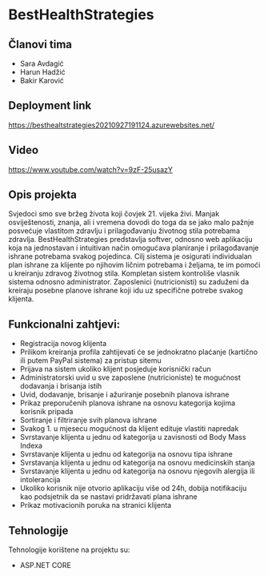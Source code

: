 # BestHealthStrategies

## Članovi tima
* Sara Avdagić
* Harun Hadžić
* Bakir Karović

## Deployment link
https://besthealtstrategies20210927191124.azurewebsites.net/

## Video
https://www.youtube.com/watch?v=9zF-25usazY

## Opis projekta
Svjedoci smo sve bržeg života koji čovjek 21. vijeka živi. Manjak osviještenosti, znanja, ali i vremena dovodi do toga da se jako malo pažnje posvećuje vlastitom zdravlju i prilagođavanju životnog stila potrebama zdravlja. BestHealthStrategies predstavlja softver, odnosno web aplikaciju koja na jednostavan i intuitivan način omogućava planiranje i prilagođavanje ishrane potrebama svakog pojedinca. Cilj sistema je osigurati individualan plan ishrane za klijente po njihovim ličnim potrebama i željama, te im pomoći u kreiranju zdravog životnog stila. Kompletan sistem kontroliše vlasnik sistema odnosno administrator. Zaposlenici (nutricionisti) su zaduženi da kreiraju posebne planove ishrane koji idu uz specifične potrebe svakog klijenta. 
	
## Funkcionalni zahtjevi:
*	Registracija novog klijenta
*	Prilikom kreiranja profila zahtijevati će se jednokratno plaćanje (kartično ili putem PayPal sistema) za pristup sitemu
*	Prijava na sistem ukoliko klijent posjeduje korisnički račun
*	Administratorski uvid u sve zaposlene (nutricioniste) te mogućnost dodavanja i brisanja istih
*	Uvid, dodavanje, brisanje i ažuriranje posebnih planova ishrane
*	Prikaz preporučenih planova ishrane na osnovu kategorija kojima korisnik pripada
*	Sortiranje i filtriranje svih planova ishrane
*	Svakog 1. u mjesecu mogućnost da klijent edituje vlastiti napredak
*	Svrstavanje klijenta u jednu od kategorija u zavisnosti od Body Mass Indexa
*	Svrstavanje klijenta u jednu od kategorija na osnovu tipa ishrane
*	Svrstavanja klijenta u jednu od kategorija na osnovu medicinskih stanja
*	Svrstavanje klijenta u jednu od kategorija na osnovu njegovih alergija ili intolerancija
*	Ukoliko korisnik nije otvorio aplikaciju više od 24h, dobija notifikaciju kao podsjetnik da se nastavi pridržavati plana ishrane
*	Prikaz motivacionih poruka na stranici klijenta
  
## Tehnologije
Tehnologije korištene na projektu su:
* ASP.NET CORE
